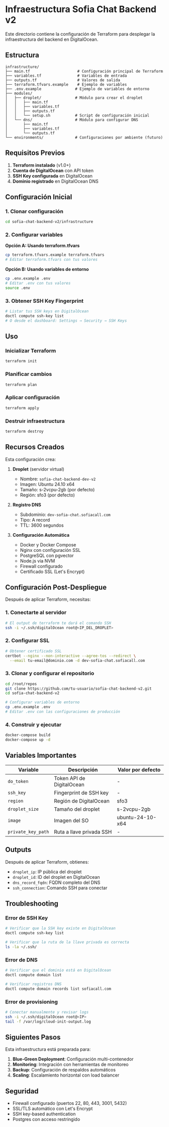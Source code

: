# Infraestructura Sofia Chat Backend v2

Este directorio contiene la configuración de Terraform para desplegar la infraestructura del backend en DigitalOcean.

## Estructura

```
infrastructure/
├── main.tf                     # Configuración principal de Terraform
├── variables.tf                # Variables de entrada
├── outputs.tf                  # Valores de salida
├── terraform.tfvars.example    # Ejemplo de variables
├── .env.example               # Ejemplo de variables de entorno
├── modules/
│   ├── droplet/               # Módulo para crear el droplet
│   │   ├── main.tf
│   │   ├── variables.tf
│   │   ├── outputs.tf
│   │   └── setup.sh           # Script de configuración inicial
│   └── dns/                   # Módulo para configurar DNS
│       ├── main.tf
│       ├── variables.tf
│       └── outputs.tf
└── environments/              # Configuraciones por ambiente (futuro)
```

## Requisitos Previos

1. **Terraform instalado** (v1.0+)
2. **Cuenta de DigitalOcean** con API token
3. **SSH Key configurada** en DigitalOcean
4. **Dominio registrado** en DigitalOcean DNS

## Configuración Inicial

### 1. Clonar configuración

```bash
cd sofia-chat-backend-v2/infrastructure
```

### 2. Configurar variables

**Opción A: Usando terraform.tfvars**
```bash
cp terraform.tfvars.example terraform.tfvars
# Editar terraform.tfvars con tus valores
```

**Opción B: Usando variables de entorno**
```bash
cp .env.example .env
# Editar .env con tus valores
source .env
```

### 3. Obtener SSH Key Fingerprint

```bash
# Listar tus SSH keys en DigitalOcean
doctl compute ssh-key list
# O desde el dashboard: Settings → Security → SSH Keys
```

## Uso

### Inicializar Terraform

```bash
terraform init
```

### Planificar cambios

```bash
terraform plan
```

### Aplicar configuración

```bash
terraform apply
```

### Destruir infraestructura

```bash
terraform destroy
```

## Recursos Creados

Esta configuración crea:

1. **Droplet** (servidor virtual)
   - Nombre: `sofia-chat-backend-dev-v2`
   - Imagen: Ubuntu 24.10 x64
   - Tamaño: s-2vcpu-2gb (por defecto)
   - Región: sfo3 (por defecto)

2. **Registro DNS**
   - Subdominio: `dev-sofia-chat.sofiacall.com`
   - Tipo: A record
   - TTL: 3600 segundos

3. **Configuración Automática**
   - Docker y Docker Compose
   - Nginx con configuración SSL
   - PostgreSQL con pgvector
   - Node.js via NVM
   - Firewall configurado
   - Certificado SSL (Let's Encrypt)

## Configuración Post-Despliegue

Después de aplicar Terraform, necesitas:

### 1. Conectarte al servidor

```bash
# El output de terraform te dará el comando SSH
ssh -i ~/.ssh/digitalOcean root@<IP_DEL_DROPLET>
```

### 2. Configurar SSL

```bash
# Obtener certificado SSL
certbot --nginx --non-interactive --agree-tos --redirect \
  --email tu-email@dominio.com -d dev-sofia-chat.sofiacall.com
```

### 3. Clonar y configurar el repositorio

```bash
cd /root/repos
git clone https://github.com/tu-usuario/sofia-chat-backend-v2.git
cd sofia-chat-backend-v2

# Configurar variables de entorno
cp .env.example .env
# Editar .env con las configuraciones de producción
```

### 4. Construir y ejecutar

```bash
docker-compose build
docker-compose up -d
```

## Variables Importantes

| Variable | Descripción | Valor por defecto |
|----------|-------------|-------------------|
| `do_token` | Token API de DigitalOcean | - |
| `ssh_key` | Fingerprint de SSH key | - |
| `region` | Región de DigitalOcean | sfo3 |
| `droplet_size` | Tamaño del droplet | s-2vcpu-2gb |
| `image` | Imagen del SO | ubuntu-24-10-x64 |
| `private_key_path` | Ruta a llave privada SSH | - |

## Outputs

Después de aplicar Terraform, obtienes:

- `droplet_ip`: IP pública del droplet
- `droplet_id`: ID del droplet en DigitalOcean
- `dns_record_fqdn`: FQDN completo del DNS
- `ssh_connection`: Comando SSH para conectar

## Troubleshooting

### Error de SSH Key
```bash
# Verificar que la SSH key existe en DigitalOcean
doctl compute ssh-key list

# Verificar que la ruta de la llave privada es correcta
ls -la ~/.ssh/
```

### Error de DNS
```bash
# Verificar que el dominio está en DigitalOcean
doctl compute domain list

# Verificar registros DNS
doctl compute domain records list sofiacall.com
```

### Error de provisioning
```bash
# Conectar manualmente y revisar logs
ssh -i ~/.ssh/digitalOcean root@<IP>
tail -f /var/log/cloud-init-output.log
```

## Siguientes Pasos

Esta infraestructura está preparada para:

1. **Blue-Green Deployment**: Configuración multi-contenedor
2. **Monitoring**: Integración con herramientas de monitoreo
3. **Backup**: Configuración de respaldos automáticos
4. **Scaling**: Escalamiento horizontal con load balancer

## Seguridad

- Firewall configurado (puertos 22, 80, 443, 3001, 5432)
- SSL/TLS automático con Let's Encrypt
- SSH key-based authentication
- Postgres con acceso restringido
